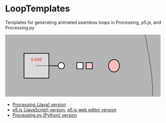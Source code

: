 # LoopTemplates
Templates for generating animated seamless loops in Processing, p5.js, and Processing.py

![Looping GiF](nickname_processing_loop.gif)

* [Processing (Java) version](https://github.com/golanlevin/LoopTemplates/blob/master/animgif_processing/animgif_processing.pde)
* [p5.js (JavaScript) version](https://github.com/golanlevin/LoopTemplates/blob/master/animgif_p5js/sketch.js), [p5.js web editor version](https://alpha.editor.p5js.org/natureofcode/sketches/SkOZ9LDIf)
* [Processing.py (Python) version](https://github.com/golanlevin/LoopTemplates/blob/master/animgif_processingpy/animgif_processingpy.pyde)
